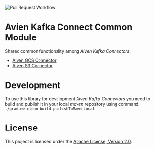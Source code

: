 ![Pull Request Workflow](https://github.com/aiven/aiven-kafka-connect-commons/workflows/Pull%20Request%20Workflow/badge.svg)

# Avien Kafka Connect Common Module

Shared common functionality among *Aiven Kafka Connectors*:
- [Aiven GCS Connector](https://github.com/aiven/aiven-kafka-connect-gcs)
- [Aiven S3 Connector](https://github.com/aiven/aiven-kafka-connect-s3)

# Development

To use this library for development *Aiven Kafka Connectors* you need to build and publish it in your local *maven* repository using command:
<br/>
`./gradlew clean build publishToMavenLocal`

# License

This project is licensed under the [Apache License, Version 2.0](LICENSE).
